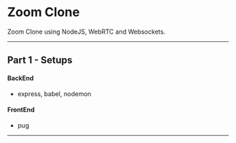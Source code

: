 # Zoom Clone
Zoom Clone using NodeJS, WebRTC and Websockets.

---
## Part 1 - Setups
#### BackEnd
- express, babel, nodemon

#### FrontEnd
- pug

---